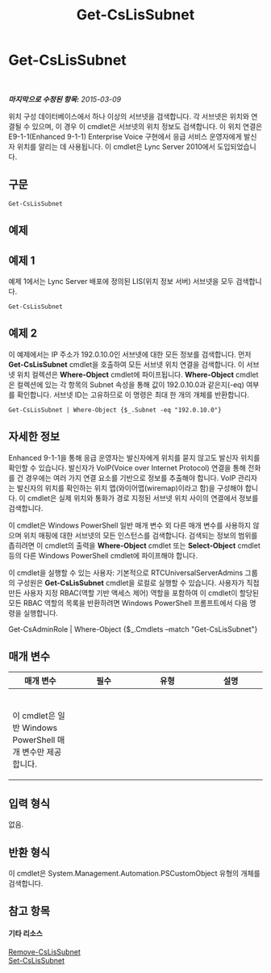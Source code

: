 ﻿---
title: Get-CsLisSubnet
TOCTitle: Get-CsLisSubnet
ms:assetid: 670b50b9-a5ab-4b70-bdb9-bdf3c1b09d0b
ms:mtpsurl: https://technet.microsoft.com/ko-kr/library/Gg398473(v=OCS.15)
ms:contentKeyID: 49303875
ms.date: 08/24/2015
mtps_version: v=OCS.15
ms.translationtype: HT
---

# Get-CsLisSubnet

 

_**마지막으로 수정된 항목:** 2015-03-09_

위치 구성 데이터베이스에서 하나 이상의 서브넷을 검색합니다. 각 서브넷은 위치와 연결될 수 있으며, 이 경우 이 cmdlet은 서브넷의 위치 정보도 검색합니다. 이 위치 연결은 E9-1-1(Enhanced 9-1-1) Enterprise Voice 구현에서 응급 서비스 운영자에게 발신자 위치를 알리는 데 사용됩니다. 이 cmdlet은 Lync Server 2010에서 도입되었습니다.

## 구문

    Get-CsLisSubnet

## 예제

## 예제 1

예제 1에서는 Lync Server 배포에 정의된 LIS(위치 정보 서버) 서브넷을 모두 검색합니다.

    Get-CsLisSubnet

## 예제 2

이 예제에서는 IP 주소가 192.0.10.0인 서브넷에 대한 모든 정보를 검색합니다. 먼저 **Get-CsLisSubnet** cmdlet을 호출하여 모든 서브넷 위치 연결을 검색합니다. 이 서브넷 위치 컬렉션은 **Where-Object** cmdlet에 파이프됩니다. **Where-Object** cmdlet은 컬렉션에 있는 각 항목의 Subnet 속성을 통해 값이 192.0.10.0과 같은지(-eq) 여부를 확인합니다. 서브넷 ID는 고유하므로 이 명령은 최대 한 개의 개체를 반환합니다.

    Get-CsLisSubnet | Where-Object {$_.Subnet -eq "192.0.10.0"}

## 자세한 정보

Enhanced 9-1-1을 통해 응급 운영자는 발신자에게 위치를 묻지 않고도 발신자 위치를 확인할 수 있습니다. 발신자가 VoIP(Voice over Internet Protocol) 연결을 통해 전화를 건 경우에는 여러 가지 연결 요소를 기반으로 정보를 추출해야 합니다. VoIP 관리자는 발신자의 위치를 확인하는 위치 맵(와이어맵(wiremap)이라고 함)을 구성해야 합니다. 이 cmdlet은 실제 위치와 통화가 경로 지정된 서브넷 위치 사이의 연결에서 정보를 검색합니다.

이 cmdlet은 Windows PowerShell 일반 매개 변수 외 다른 매개 변수를 사용하지 않으며 위치 매핑에 대한 서브넷의 모든 인스턴스를 검색합니다. 검색되는 정보의 범위를 좁히려면 이 cmdlet의 출력을 **Where-Object** cmdlet 또는 **Select-Object** cmdlet 등의 다른 Windows PowerShell cmdlet에 파이프해야 합니다.

이 cmdlet을 실행할 수 있는 사용자: 기본적으로 RTCUniversalServerAdmins 그룹의 구성원은 **Get-CsLisSubnet** cmdlet을 로컬로 실행할 수 있습니다. 사용자가 직접 만든 사용자 지정 RBAC(역할 기반 액세스 제어) 역할을 포함하여 이 cmdlet이 할당된 모든 RBAC 역할의 목록을 반환하려면 Windows PowerShell 프롬프트에서 다음 명령을 실행합니다.

Get-CsAdminRole | Where-Object {$\_.Cmdlets –match "Get-CsLisSubnet"}

## 매개 변수


<table>
<colgroup>
<col style="width: 25%" />
<col style="width: 25%" />
<col style="width: 25%" />
<col style="width: 25%" />
</colgroup>
<thead>
<tr class="header">
<th>매개 변수</th>
<th>필수</th>
<th>유형</th>
<th>설명</th>
</tr>
</thead>
<tbody>
<tr class="odd">
<td><p></p></td>
<td><p></p></td>
<td><p></p></td>
<td><p></p></td>
</tr>
<tr class="even">
<td><p>이 cmdlet은 일반 Windows PowerShell 매개 변수만 제공합니다.</p></td>
<td><p></p></td>
<td><p></p></td>
<td> </td>
</tr>
</tbody>
</table>


## 입력 형식

없음.

## 반환 형식

이 cmdlet은 System.Management.Automation.PSCustomObject 유형의 개체를 검색합니다.

## 참고 항목

#### 기타 리소스

[Remove-CsLisSubnet](remove-cslissubnet.md)  
[Set-CsLisSubnet](set-cslissubnet.md)

